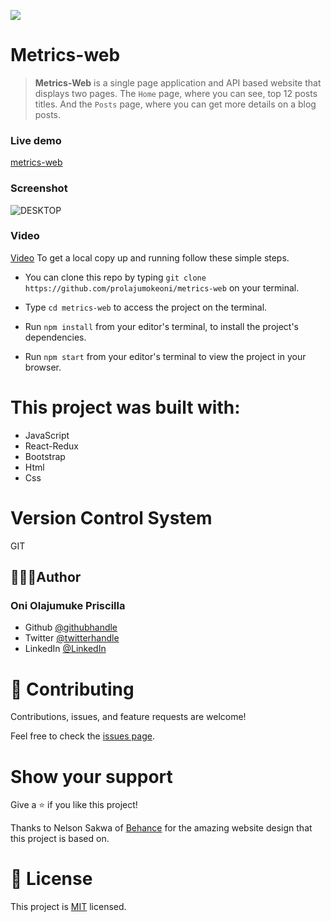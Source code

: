 ![](https://img.shields.io/badge/Microverse-blueviolet)

# Metrics-web

> **Metrics-Web** is a single page application and  API based website that displays two  pages. The `Home` page, where you can see, top 12 posts titles. And the `Posts` page, where you can get more details on a blog posts.

### Live demo
 [metrics-web](https://prometrics.herokuapp.com/)

 ### Screenshot
![DESKTOP](https://user-images.githubusercontent.com/69638013/137314852-d455c922-d8fd-4356-9d10-f667849045b1.png)

 ### Video
[Video](https://www.loom.com/share/51aba3bff9704b02a0561587327a7fd6)
To get a local copy up and running follow these simple steps.

- You can clone this repo by typing `git clone https://github.com/prolajumokeoni/metrics-web` on your terminal.

- Type `cd metrics-web` to access the project on the terminal.
  
- Run `npm install` from your editor's terminal, to install the project's dependencies.

- Run `npm start` from your editor's terminal to view the project in your browser.

# This project was built with:

- JavaScript
- React-Redux
- Bootstrap
- Html
- Css
# Version Control System

GIT


## 👩🏿‍🏫Author
### **Oni Olajumuke Priscilla**

- Github [@githubhandle](https://github.com/prolajumokeoni)
- Twitter [@twitterhandle](https://twitter.com/prolajumokeoni)
- LinkedIn [@LinkedIn](https://www.linkedin.com/in/olajumoke-priscilla-oni-44a48b162/)
# 🤝 Contributing

Contributions, issues, and feature requests are welcome!

Feel free to check the [issues page](https://github.com/prolajumokeoni/metrics-web/issues).

# Show your support

Give a ⭐️ if you like this project!

Thanks to Nelson Sakwa of [Behance](https://www.behance.net/gallery/31579789/Ballhead-App-%28Free-PSDs%29) for the amazing website design that this project is based on.

# 📝 License

This project is [MIT](https://github.com/prolajumokeoni/metrics-web/blob/development/LICENSE) licensed.
